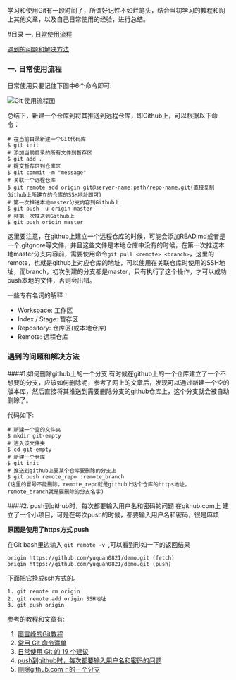 
学习和使用Git有一段时间了，所谓好记性不如烂笔头，结合当初学习的教程和网上其他文章，以及自己日常使用的经验，进行总结。

#目录
一. [日常使用流程](#流程)

[遇到的问题和解决方法](#问题)


<h3 id="流程">一. 日常使用流程</h3>
日常使用只要记住下图中6个命令即可:

![Git 使用流程图](https://github.com/ccc013/Study-Notes/raw/master/images/Git使用流程图.png)

总结下，新建一个仓库到将其推送到远程仓库，即Github上，可以根据以下命令：

    # 在当前目录新建一个Git代码库
    $ git init
    # 添加当前目录的所有文件到暂存区
    $ git add .
    # 提交暂存区到仓库区
    $ git commit -m "message"
    # 关联一个远程仓库
    $ git remote add origin git@server-name:path/repo-name.git(直接复制Github上所建立的仓库的SSH地址即可)
    # 第一次推送本地master分支内容到Github上
    $ git push -u origin master
    # 非第一次推送到Github上
    $ git push origin master

这里要注意，在github上建立一个远程仓库的时候，可能会添加READ.md或者是一个.gitgnore等文件，并且这些文件是本地仓库中没有的时候，在第一次推送本地master分支内容前，需要使用命令`git pull <remote> <branch>`，这里的remote，也就是github上对应仓库的地址，可以使用在关联仓库时使用的SSH地址，而branch，初次创建的分支都是master，只有执行了这个操作，才可以成功push本地的文件，否则会出错。

一些专有名词的解释：
* Workspace: 工作区
* Index / Stage: 暂存区
* Repository: 仓库区(或本地仓库)
* Remote: 远程仓库

<h3 id="问题">遇到的问题和解决方法</h3>
####1.如何删除github上的一个分支
有时候在github上的一个仓库建立了一个不想要的分支，应该如何删除呢，参考了网上的文章后，发现可以通过新建一个空的版本库，然后直接将其推送到需要删除分支的github仓库上，这个分支就会被自动删除了。

代码如下:

    # 新建一个空的文件夹
    $ mkdir git-empty
    # 进入该文件夹
    $ cd git-empty
    # 新建一个仓库
    $ git init
    # 推送到github上要某个仓库要删除的分支上
    $ git push remote_repo :remote_branch 
    (这里的冒号不能删除，remote_repo就是github上这个仓库的https地址，remote_branch就是要删除的分支名字)

####2. push到github时，每次都要输入用户名和密码的问题
在github.com上 建立了一个小项目，可是在每次push的时候，都要输入用户名和密码，很是麻烦

**原因是使用了https方式 push**

在Git bash里边输入 `git remote -v `,可以看到形如一下的返回结果

    origin https://github.com/yuquan0821/demo.git (fetch)
    origin https://github.com/yuquan0821/demo.git (push)

下面把它换成ssh方式的。

    1. git remote rm origin
    2. git remote add origin SSH地址
    3. git push origin 

参考的教程和文章有:

1. [廖雪峰的Git教程](http://www.liaoxuefeng.com/wiki/0013739516305929606dd18361248578c67b8067c8c017b000/001373962845513aefd77a99f4145f0a2c7a7ca057e7570000)
2. [常用 Git 命令清单](http://www.ruanyifeng.com/blog/2015/12/git-cheat-sheet.html?hmsr=toutiao.io&utm_medium=toutiao.io&utm_source=toutiao.io)
3. [日常使用 Git 的 19 个建议](http://blog.jobbole.com/96088/)
4. [push到github时，每次都要输入用户名和密码的问题](http://blog.csdn.net/yuquan0821/article/details/8210944)
5. [删除github.com上的一个分支](http://www.linuxso.com/linuxrumen/2752.html)
